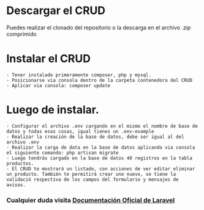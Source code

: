 # Descargar el CRUD
Puedes realizar el clonado del repositorio o la descarga en el archivo .zip comprimido

# Instalar el CRUD
    - Tener instalado primeramente composer, php y mysql.
    - Posicionarse via consola dentro de la carpeta contenedora del CRUD
    - Aplicar via consola: composer update

# Luego de instalar.
    - Configurar el archivo .env cargando en el mismo el nombre de base de datos y todas esas cosas, igual tienes un .env-example
    - Realizar la creación de la base de datos, debe ser igual al del archivo .env
    - Realizar la carga de data en la base de datos aplicando via consola el siguiente comando: php artisan migrate
    - Luego tendrás cargado en la base de datos 40 registros en la tabla productos.
    - El CRUD te mostrará un listado, con acciones de ver editar eliminar un producto. También te permitirá crear uno nuevo, se tiene la validació respectiva de los campos del formulario y mensajes de avisos.

### Cualquier duda visita [Documentación Oficial de Laravel]('https://laravel.com/docs/5.4/')
